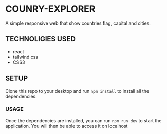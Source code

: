 # COUNRY-EXPLORER
A simple responsive web that show countries flag, capital and cities.
## TECHNOLIGIES USED
- react
- tailwind css
- CSS3
## SETUP
Clone this repo to your desktop and run ``npm install`` to install all the dependencies.
### USAGE
Once the dependencies are installed, you can run ``npm run dev`` to start the application. You will then be able to access it on localhost 
